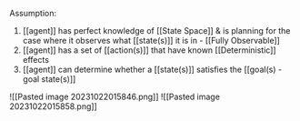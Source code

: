 Assumption:
1. [[agent]] has perfect knowledge of [[State Space]] & is planning for the case where it observes what [[state(s)]] it is in - [[Fully Observable]]
2. [[agent]] has a set of [[action(s)]] that have known [[Deterministic]] effects
3. [[agent]] can determine whether a [[state(s)]] satisfies the [[goal(s) - goal state(s)]]

![[Pasted image 20231022015846.png]]
![[Pasted image 20231022015858.png]]
